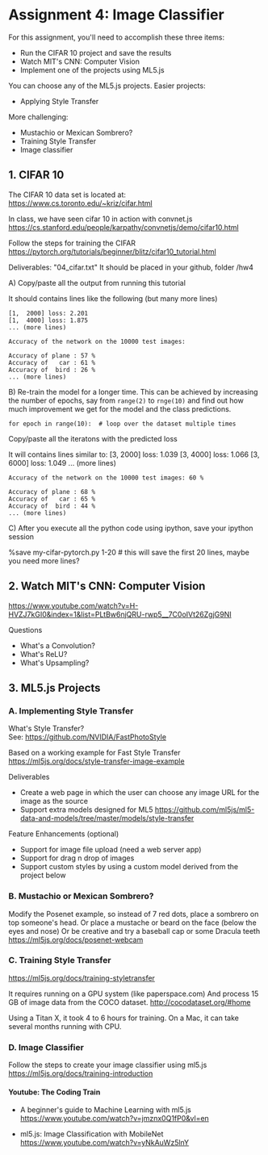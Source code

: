 # Assignment 4: Image Classifier

For this assignment, you'll need to accomplish these three items:
* Run the CIFAR 10 project and save the results
* Watch MIT's CNN: Computer Vision
* Implement one of the projects using ML5.js

You can choose any of the ML5.js projects.
Easier projects:
* Applying Style Transfer

More challenging:
* Mustachio or Mexican Sombrero?
* Training Style Transfer
* Image classifier


## 1. CIFAR 10

The CIFAR 10 data set is located at:<br>
https://www.cs.toronto.edu/~kriz/cifar.html

In class, we have seen cifar 10 in action with convnet.js<br>
https://cs.stanford.edu/people/karpathy/convnetjs/demo/cifar10.html


Follow the steps for training the CIFAR
https://pytorch.org/tutorials/beginner/blitz/cifar10_tutorial.html

Deliverables: "04_cifar.txt"
It should be placed in your github, folder /hw4


A) Copy/paste all the output from running this tutorial

It should contains lines like the following (but many more lines)

    [1,  2000] loss: 2.201
    [1,  4000] loss: 1.875
    ... (more lines)

    Accuracy of the network on the 10000 test images:

    Accuracy of plane : 57 %
    Accuracy of   car : 61 %
    Accuracy of  bird : 26 %
    ... (more lines)


B) Re-train the model for a longer time. This can be achieved by increasing the number of epochs, say from `range(2)` to `rnge(10)` and find out how much improvement we get for the model and the class predictions.

    for epoch in range(10):  # loop over the dataset multiple times

Copy/paste all the iteratons with the predicted loss

It will contains lines similar to:
    [3,  2000] loss: 1.039
    [3,  4000] loss: 1.066
    [3,  6000] loss: 1.049
    ... (more lines)

    Accuracy of the network on the 10000 test images: 60 %

    Accuracy of plane : 68 %
    Accuracy of   car : 65 %
    Accuracy of  bird : 44 %
    ... (more lines)


C) After you execute all the python code using ipython, save your ipython session

%save my-cifar-pytorch.py 1-20 # this will save the first 20 lines, maybe you need more lines?


## 2. Watch MIT's CNN: Computer Vision

https://www.youtube.com/watch?v=H-HVZJ7kGI0&index=1&list=PLtBw6njQRU-rwp5__7C0oIVt26ZgjG9NI

Questions
* What's a Convolution?
* What's ReLU?
* What's Upsampling?


## 3. ML5.js Projects

### A. Implementing Style Transfer

What's Style Transfer?<br>
See: https://github.com/NVIDIA/FastPhotoStyle

Based on a working example for Fast Style Transfer
https://ml5js.org/docs/style-transfer-image-example

Deliverables
* Create a web page in which the user can choose any image URL for the image as the source
* Support extra models designed for ML5
https://github.com/ml5js/ml5-data-and-models/tree/master/models/style-transfer


Feature Enhancements (optional)
* Support for image file upload (need a web server app)
* Support for drag n drop of images
* Support custom styles by using a custom model derived from the project below


### B. Mustachio or Mexican Sombrero?

Modify the Posenet example, so instead of 7 red dots, place a sombrero on top someone's head.
Or place a mustache or beard on the face (below the eyes and nose)
Or be creative and try a baseball cap or some Dracula teeth
https://ml5js.org/docs/posenet-webcam


### C. Training Style Transfer

https://ml5js.org/docs/training-styletransfer

It requires running on a GPU system (like paperspace.com)
And process 15 GB of image data from the COCO dataset.
http://cocodataset.org/#home

Using a Titan X, it took 4 to 6 hours for training.
On a Mac, it can take several months running with CPU.


### D. Image Classifier

Follow the steps to create your image classifier using ml5.js
https://ml5js.org/docs/training-introduction

#### Youtube: The Coding Train

* A beginner's guide to Machine Learning with ml5.js
https://www.youtube.com/watch?v=jmznx0Q1fP0&vl=en

* ml5.js: Image Classification with MobileNet
https://www.youtube.com/watch?v=yNkAuWz5lnY

